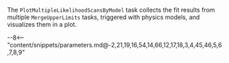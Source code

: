 The `PlotMultipleLikelihoodScansByModel` task collects the fit results from multiple `MergeUpperLimits` tasks, triggered with physics models, and visualizes them in a plot.

<div class="dhi_parameter_table">

--8<-- "content/snippets/parameters.md@-2,21,19,16,54,14,66,12,17,18,3,4,45,46,5,6,7,8,9"

</div>
